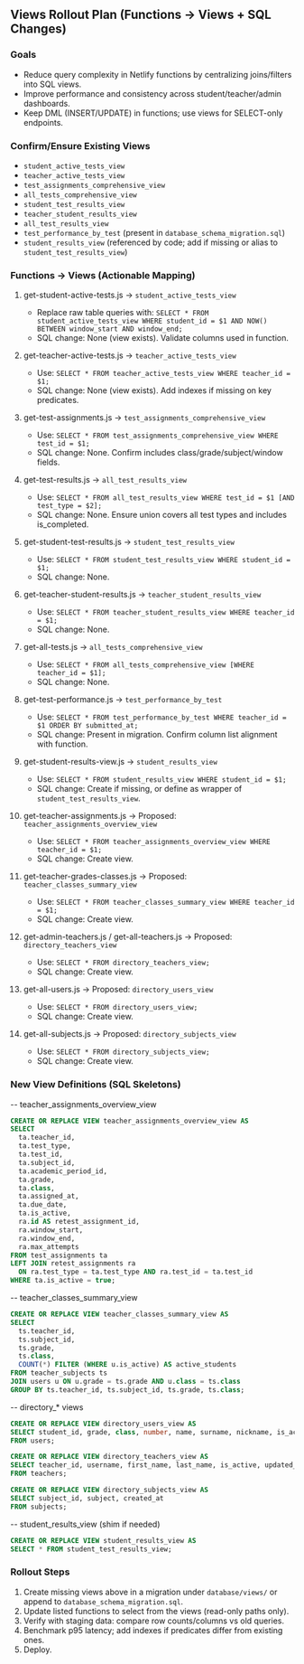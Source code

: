 ## Views Rollout Plan (Functions → Views + SQL Changes)

### Goals
- Reduce query complexity in Netlify functions by centralizing joins/filters into SQL views.
- Improve performance and consistency across student/teacher/admin dashboards.
- Keep DML (INSERT/UPDATE) in functions; use views for SELECT-only endpoints.

### Confirm/Ensure Existing Views
- `student_active_tests_view`
- `teacher_active_tests_view`
- `test_assignments_comprehensive_view`
- `all_tests_comprehensive_view`
- `student_test_results_view`
- `teacher_student_results_view`
- `all_test_results_view`
- `test_performance_by_test` (present in `database_schema_migration.sql`)
- `student_results_view` (referenced by code; add if missing or alias to `student_test_results_view`)

### Functions → Views (Actionable Mapping)

1) get-student-active-tests.js → `student_active_tests_view`
   - Replace raw table queries with: `SELECT * FROM student_active_tests_view WHERE student_id = $1 AND NOW() BETWEEN window_start AND window_end;`
   - SQL change: None (view exists). Validate columns used in function.

2) get-teacher-active-tests.js → `teacher_active_tests_view`
   - Use: `SELECT * FROM teacher_active_tests_view WHERE teacher_id = $1;`
   - SQL change: None (view exists). Add indexes if missing on key predicates.

3) get-test-assignments.js → `test_assignments_comprehensive_view`
   - Use: `SELECT * FROM test_assignments_comprehensive_view WHERE test_id = $1;`
   - SQL change: None. Confirm includes class/grade/subject/window fields.

4) get-test-results.js → `all_test_results_view`
   - Use: `SELECT * FROM all_test_results_view WHERE test_id = $1 [AND test_type = $2];`
   - SQL change: None. Ensure union covers all test types and includes is_completed.

5) get-student-test-results.js → `student_test_results_view`
   - Use: `SELECT * FROM student_test_results_view WHERE student_id = $1;`
   - SQL change: None.

6) get-teacher-student-results.js → `teacher_student_results_view`
   - Use: `SELECT * FROM teacher_student_results_view WHERE teacher_id = $1;`
   - SQL change: None.

7) get-all-tests.js → `all_tests_comprehensive_view`
   - Use: `SELECT * FROM all_tests_comprehensive_view [WHERE teacher_id = $1];`
   - SQL change: None.

8) get-test-performance.js → `test_performance_by_test`
   - Use: `SELECT * FROM test_performance_by_test WHERE teacher_id = $1 ORDER BY submitted_at;`
   - SQL change: Present in migration. Confirm column list alignment with function.

9) get-student-results-view.js → `student_results_view`
   - Use: `SELECT * FROM student_results_view WHERE student_id = $1;`
   - SQL change: Create if missing, or define as wrapper of `student_test_results_view`.

10) get-teacher-assignments.js → Proposed: `teacher_assignments_overview_view`
    - Use: `SELECT * FROM teacher_assignments_overview_view WHERE teacher_id = $1;`
    - SQL change: Create view.

11) get-teacher-grades-classes.js → Proposed: `teacher_classes_summary_view`
    - Use: `SELECT * FROM teacher_classes_summary_view WHERE teacher_id = $1;`
    - SQL change: Create view.

12) get-admin-teachers.js / get-all-teachers.js → Proposed: `directory_teachers_view`
    - Use: `SELECT * FROM directory_teachers_view;`
    - SQL change: Create view.

13) get-all-users.js → Proposed: `directory_users_view`
    - Use: `SELECT * FROM directory_users_view;`
    - SQL change: Create view.

14) get-all-subjects.js → Proposed: `directory_subjects_view`
    - Use: `SELECT * FROM directory_subjects_view;`
    - SQL change: Create view.

### New View Definitions (SQL Skeletons)

-- teacher_assignments_overview_view
```sql
CREATE OR REPLACE VIEW teacher_assignments_overview_view AS
SELECT
  ta.teacher_id,
  ta.test_type,
  ta.test_id,
  ta.subject_id,
  ta.academic_period_id,
  ta.grade,
  ta.class,
  ta.assigned_at,
  ta.due_date,
  ta.is_active,
  ra.id AS retest_assignment_id,
  ra.window_start,
  ra.window_end,
  ra.max_attempts
FROM test_assignments ta
LEFT JOIN retest_assignments ra
  ON ra.test_type = ta.test_type AND ra.test_id = ta.test_id
WHERE ta.is_active = true;
```

-- teacher_classes_summary_view
```sql
CREATE OR REPLACE VIEW teacher_classes_summary_view AS
SELECT
  ts.teacher_id,
  ts.subject_id,
  ts.grade,
  ts.class,
  COUNT(*) FILTER (WHERE u.is_active) AS active_students
FROM teacher_subjects ts
JOIN users u ON u.grade = ts.grade AND u.class = ts.class
GROUP BY ts.teacher_id, ts.subject_id, ts.grade, ts.class;
```

-- directory_* views
```sql
CREATE OR REPLACE VIEW directory_users_view AS
SELECT student_id, grade, class, number, name, surname, nickname, is_active, updated_at
FROM users;

CREATE OR REPLACE VIEW directory_teachers_view AS
SELECT teacher_id, username, first_name, last_name, is_active, updated_at
FROM teachers;

CREATE OR REPLACE VIEW directory_subjects_view AS
SELECT subject_id, subject, created_at
FROM subjects;
```

-- student_results_view (shim if needed)
```sql
CREATE OR REPLACE VIEW student_results_view AS
SELECT * FROM student_test_results_view;
```

### Rollout Steps
1) Create missing views above in a migration under `database/views/` or append to `database_schema_migration.sql`.
2) Update listed functions to select from the views (read-only paths only).
3) Verify with staging data: compare row counts/columns vs old queries.
4) Benchmark p95 latency; add indexes if predicates differ from existing ones.
5) Deploy.


